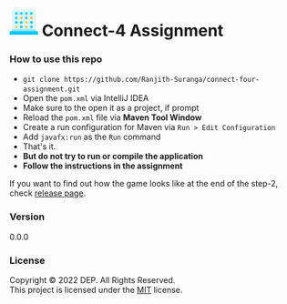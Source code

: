 # <img src="src/main/resources/asset/connect-four.png" alt="drawing" width="50"/> Connect-4 Assignment

### How to use this repo
* `git clone https://github.com/Ranjith-Suranga/connect-four-assignment.git`
* Open the `pom.xml` via IntelliJ IDEA
* Make sure to the open it as a project, if prompt
* Reload the `pom.xml` file via **Maven Tool Window**
* Create a run configuration for Maven via `Run > Edit Configuration`
* Add `javafx:run` as the `Run` command
* That's it. 
* **But do not try to run or compile the application**
* **Follow the instructions in the assignment**

If you want to find out how the game looks like at the end of the step-2, check [release page](https://github.com/Ranjith-Suranga/connect-four-assignment/releases/tag/v2.0.0).

### Version
0.0.0

### License
Copyright © 2022 DEP. All Rights Reserved. <br>
This project is licensed under the [MIT](LICENSE.txt) license.